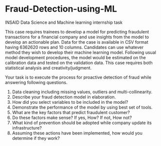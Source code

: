 # Fraud-Detection-using-ML
INSAID Data Science and Machine learning internship task

This case requires trainees to develop a model for predicting fraudulent transactions for a financial company and use insights from the model to develop an actionable plan. Data for the case is available in CSV format having 6362620 rows and 10 columns.
Candidates can use whatever method they wish to develop their machine learning model.
Following usual model development procedures, the model would be estimated on the calibration data and tested on the validation data. This case requires both statistical analysis and creativity/judgment. 


Your task is to execute the process for proactive detection of fraud while answering following questions.
1. Data cleaning including missing values, outliers and multi-collinearity.
2. Describe your fraud detection model in elaboration.
3. How did you select variables to be included in the model?
4. Demonstrate the performance of the model by using best set of tools.
5. What are the key factors that predict fraudulent customer?
6. Do these factors make sense? If yes, How? If not, How not?
7. What kind of prevention should be adopted while company update its infrastructure?
8. Assuming these actions have been implemented, how would you determine if they work?
